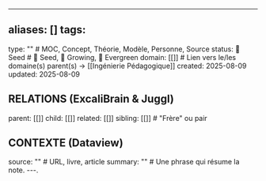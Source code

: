 ---
aliases: []
tags:
  - 
type: "" # MOC, Concept, Théorie, Modèle, Personne, Source
status: 🌱 Seed # 🌱 Seed, 🌿 Growing, 🌳 Evergreen
domain: [[]] # Lien vers le/les domaine(s) parent(s) -> [[Ingénierie Pédagogique]]
created: 2025-08-09
updated: 2025-08-09

## RELATIONS (ExcaliBrain & Juggl)
parent: [[]]
child: [[]]
related: [[]]
sibling: [[]] # "Frère" ou pair

## CONTEXTE (Dataview)
source: "" # URL, livre, article
summary: "" # Une phrase qui résume la note.
---.

